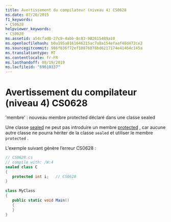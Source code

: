```yaml
---
title: Avertissement du compilateur (niveau 4) CS0628
ms.date: 07/20/2015
f1_keywords:
- CS0628
helpviewer_keywords:
- CS0628
ms.assetid: a54cfad8-27c9-4abb-8c83-982615489a10
ms.openlocfilehash: b0a195a0161646215ac7a8a154efaaf48d472ce2
ms.sourcegitcommit: 986f836f72ef10876878bd6217174e41464c145a
ms.translationtype: MT
ms.contentlocale: fr-FR
ms.lasthandoff: 08/19/2019
ms.locfileid: "69610337"
---
```

# <a name="compiler-warning-level-4-cs0628"></a>Avertissement du compilateur (niveau 4) CS0628
'membre' : nouveau membre protected déclaré dans une classe sealed  
  
 Une classe [sealed](../language-reference/keywords/sealed.md) ne peut pas introduire un membre [protected](../language-reference/keywords/protected.md) , car aucune autre classe ne pourra hériter de la classe `sealed` et utiliser le membre `protected` .  
  
 L’exemple suivant génère l’erreur CS0628 :  
  
```csharp  
// CS0628.cs  
// compile with: /W:4  
sealed class C  
{  
   protected int i;   // CS0628  
}  
  
class MyClass  
{  
   public static void Main()  
   {  
   }  
}  
```
